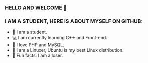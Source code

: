 ### HELLO AND WELCOME 👋

### I AM A STUDENT, HERE IS ABOUT MYSELF ON GITHUB:

- 📘 I am a student.
- 💻 I am currently learning C++ and Front-end.
- 🐬 I love PHP and MySQL. 
- 🐧 I am a Linuxer, Ubuntu is my best Linux distribution.
- 🤫 Fun facts: I am a loser.



